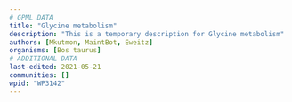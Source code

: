 ```yaml
---
# GPML DATA
title: "Glycine metabolism"
description: "This is a temporary description for Glycine metabolism"
authors: [Mkutmon, MaintBot, Eweitz]
organisms: [Bos taurus]
# ADDITIONAL DATA
last-edited: 2021-05-21
communities: []
wpid: "WP3142"
---
```

